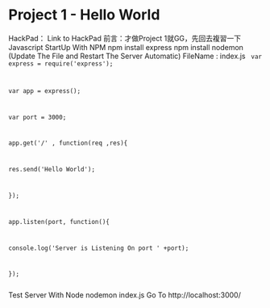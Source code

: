 # Project 1 - Hello World
HackPad： Link to HackPad
前言：才做Project 1就GG，先回去複習一下Javascript
StartUp With NPM 
npm install express 
npm install nodemon (Update The File and Restart The Server Automatic)
FileName : index.js
<CODE>
var express = require('express');

var app = express();

var port = 3000;

 
app.get('/' , function(req ,res){

  res.send('Hello World');

});

 
app.listen(port, function(){

  console.log('Server is Listening On port ' +port);

});

</CODE>
Test Server With Node
nodemon index.js
Go To http://localhost:3000/
 

